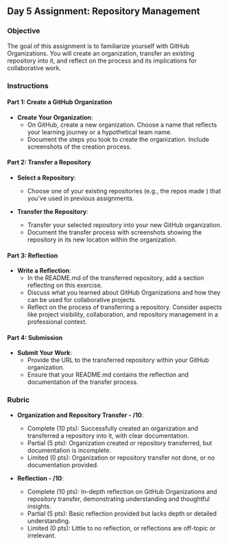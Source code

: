 ## Day 5 Assignment: Repository Management

### Objective

The goal of this assignment is to familiarize yourself with GitHub Organizations. You will create an organization, transfer an existing repository into it, and reflect on the process and its implications for collaborative work.

### Instructions

#### Part 1: Create a GitHub Organization

- **Create Your Organization**:
  - On GitHub, create a new organization. Choose a name that reflects your learning journey or a hypothetical team name.
  - Document the steps you took to create the organization. Include screenshots of the creation process.

#### Part 2: Transfer a Repository

- **Select a Repository**:

  - Choose one of your existing repositories (e.g., the repos made ) that you've used in previous assignments.

- **Transfer the Repository**:
  - Transfer your selected repository into your new GitHub organization.
  - Document the transfer process with screenshots showing the repository in its new location within the organization.

#### Part 3: Reflection

- **Write a Reflection**:
  - In the README.md of the transferred repository, add a section reflecting on this exercise.
  - Discuss what you learned about GitHub Organizations and how they can be used for collaborative projects.
  - Reflect on the process of transferring a repository. Consider aspects like project visibility, collaboration, and repository management in a professional context.

#### Part 4: Submission

- **Submit Your Work**:
  - Provide the URL to the transferred repository within your GitHub organization.
  - Ensure that your README.md contains the reflection and documentation of the transfer process.

### Rubric

- **Organization and Repository Transfer - /10**:

  - Complete (10 pts): Successfully created an organization and transferred a repository into it, with clear documentation.
  - Partial (5 pts): Organization created or repository transferred, but documentation is incomplete.
  - Limited (0 pts): Organization or repository transfer not done, or no documentation provided.

- **Reflection - /10**:
  - Complete (10 pts): In-depth reflection on GitHub Organizations and repository transfer, demonstrating understanding and thoughtful insights.
  - Partial (5 pts): Basic reflection provided but lacks depth or detailed understanding.
  - Limited (0 pts): Little to no reflection, or reflections are off-topic or irrelevant.
